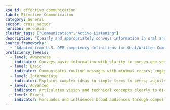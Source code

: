 ```yaml
---
ksa_id: effective_communication
label: Effective Communication
category: General
sector: cross_sector
horizon: perennial
cluster_tags: ["Communication","Active Listening"]
description: "Clearly and appropriately conveys information in oral and written forms, actively listens to others, and tailors communication style to audience and context."
source_frameworks:
  - "Adapted from U.S. OPM competency definitions for Oral/Written Communication, public domain"
proficiency_levels:
  - level: Awareness
    indicator: Conveys basic information with clarity in one-on-one settings; listens when prompted.
  - level: Basic
    indicator: Communicates routine messages with minimal errors; engages in active listening by paraphrasing others' points.
  - level: Intermediate
    indicator: Explains complex ideas in simple terms to peers; adjusts tone and format (email, presentation) to suit the audience; provides constructive feedback.
  - level: Advanced
    indicator: Articulates vision and technical concepts clearly to diverse stakeholder groups; facilitates discussions and ensures mutual understanding.
  - level: Expert
    indicator: Persuades and influences broad audiences through compelling communication; coaches others in advanced communication and active listening techniques.
---
```


